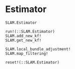 # Estimator

```@docs
SLAM.Estimator
```

```@docs
run!(::SLAM.Estimator)
SLAM.add_new_kf!
SLAM.get_new_kf!
```

```@docs
SLAM.local_bundle_adjustment!
SLAM.map_filtering!
```

```@docs
reset!(::SLAM.Estimator)
```
